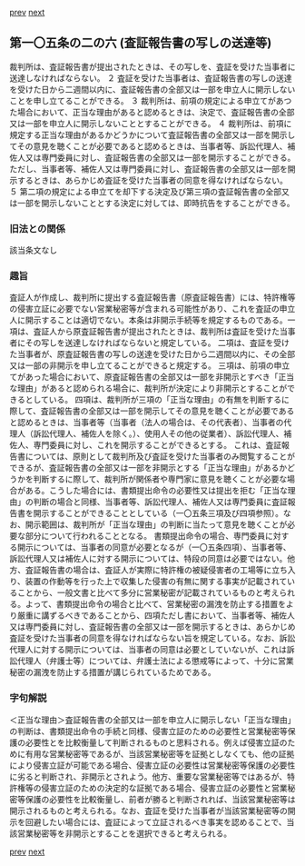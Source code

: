 [prev](/specific\markdowns\特許法\142_Mp-Ch_4-Se_2-At_105_2_5.md)
[next](/specific\markdowns\特許法\144_Mp-Ch_4-Se_2-At_105_2_7.md)
## 第一〇五条の二の六 (査証報告書の写しの送達等)
裁判所は、査証報告書が提出されたときは、その写しを、査証を受けた当事者に送達しなければならない。
２ 査証を受けた当事者は、査証報告書の写しの送達を受けた日から二週間以内に、査証報告書の全部又は一部を申立人に開示しないことを申し立てることができる。
３ 裁判所は、前項の規定による申立てがあつた場合において、正当な理由があると認めるときは、決定で、査証報告書の全部又は一部を申立人に開示しないこととすることができる。
４ 裁判所は、前項に規定する正当な理由があるかどうかについて査証報告書の全部又は一部を開示してその意見を聴くことが必要であると認めるときは、当事者等、訴訟代理人、補佐人又は専門委員に対し、査証報告書の全部又は一部を開示することができる。ただし、当事者等、補佐人又は専門委員に対し、査証報告書の全部又は一部を開示するときは、あらかじめ査証を受けた当事者の同意を得なければならない。
５ 第二項の規定による申立てを却下する決定及び第三項の査証報告書の全部又は一部を開示しないこととする決定に対しては、即時抗告をすることができる。

### 旧法との関係
該当条文なし

### 趣旨
査証人が作成し、裁判所に提出する査証報告書（原査証報告書）には、特許権等の侵害立証に必要でない営業秘密等が含まれる可能性があり、これを査証の申立人に開示することは適切でない。本条は非開示手続等を規定するものである。一項は、査証人から原査証報告書が提出されたときは、裁判所は査証を受けた当事者にその写しを送達しなければならないと規定している。
二項は、査証を受けた当事者が、原査証報告書の写しの送達を受けた日から二週間以内に、その全部又は一部の非開示を申し立てることができると規定する。
三項は、前項の申立てがあった場合において、原査証報告書の全部又は一部を非開示とすべき「正当な理由」があると認められる場合に、裁判所が決定により非開示とすることができるとしている。
四項は、裁判所が三項の「正当な理由」の有無を判断するに際して、査証報告書の全部又は一部を開示してその意見を聴くことが必要であると認めるときは、当事者等（当事者（法人の場合は、その代表者）、当事者の代理人（訴訟代理人、補佐人を除く。）、使用人その他の従業者）、訴訟代理人、補佐人、専門委員に対し、これを開示することができるとする。
これは、査証報告書については、原則として裁判所及び査証を受けた当事者のみ閲覧することができるが、査証報告書の全部又は一部を非開示とする「正当な理由」があるかどうかを判断するに際して、裁判所が関係者や専門家に意見を聴くことが必要な場合がある。こうした場合には、書類提出命令の必要性又は提出を拒む「正当な理由」の判断の場合と同様、当事者等、訴訟代理人、補佐人又は専門委員に査証報告書を開示することができることとしている（一〇五条三項及び四項参照）。なお、開示範囲は、裁判所が「正当な理由」の判断に当たって意見を聴くことが必要な部分について行われることとなる。
書類提出命令の場合、専門委員に対する開示については、当事者の同意が必要となるが（一〇五条四項）、当事者等、訴訟代理人又は補佐人に対する開示については、特段の同意は必要ではない。他方、査証報告書の場合は、査証人が実際に特許権の被疑侵害者の工場等に立ち入り、装置の作動等を行った上で収集した侵害の有無に関する事実が記載されていることから、一般文書と比べて多分に営業秘密が記載されているものと考えられる。よって、書類提出命令の場合と比べて、営業秘密の漏洩を防止する措置をより厳重に講ずるべきであることから、四項ただし書において、当事者等、補佐人又は専門委員に対し、査証報告書の全部又は一部を開示するときは、あらかじめ査証を受けた当事者の同意を得なければならない旨を規定している。なお、訴訟代理人に対する開示については、当事者の同意は必要としていないが、これは訴訟代理人（弁護士等）については、弁護士法による懲戒等によって、十分に営業秘密の漏洩を防止する措置が講じられているためである。

### 字句解説
＜正当な理由＞査証報告書の全部又は一部を申立人に開示しない「正当な理由」の判断は、書類提出命令の手続と同様、侵害立証のための必要性と営業秘密等保護の必要性とを比較衡量して判断されるものと思料される。例えば侵害立証のために有用な営業秘密等であるが、当該営業秘密等を証拠としなくても、他の証拠により侵害立証が可能である場合、侵害立証の必要性は営業秘密等保護の必要性に劣ると判断され、非開示とされよう。他方、重要な営業秘密等ではあるが、特許権等の侵害立証のための決定的な証拠である場合、侵害立証の必要性と営業秘密等保護の必要性を比較衡量し、前者が勝ると判断されれば、当該営業秘密等は開示されるものと考えられる。なお、査証を受けた当事者が当該営業秘密等の開示を回避したい場合には、査証によって立証されるべき事実を認めることで、当該営業秘密等を非開示とすることを選択できると考えられる。

[prev](/specific\markdowns\特許法\142_Mp-Ch_4-Se_2-At_105_2_5.md)
[next](/specific\markdowns\特許法\144_Mp-Ch_4-Se_2-At_105_2_7.md)